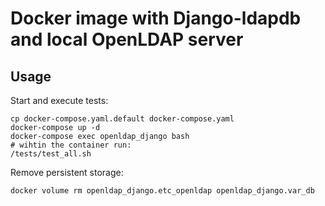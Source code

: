 # Docker image with Django-ldapdb and local OpenLDAP server     

## Usage

Start and execute tests:

    cp docker-compose.yaml.default docker-compose.yaml
    docker-compose up -d
    docker-compose exec openldap_django bash
    # wihtin the container run:
    /tests/test_all.sh

Remove persistent storage:

    docker volume rm openldap_django.etc_openldap openldap_django.var_db
       